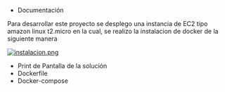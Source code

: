 - Documentación

Para desarrollar este proyecto se desplego una instancia de EC2 tipo amazon linux t2.micro en la cual, se realizo 
la instalacion de docker de la siguiente manera

[![instalacion.png](https://i.postimg.cc/GmGjdvP9/instalacion.png)](https://postimg.cc/w1xNkyGd)






- Print de Pantalla de la solución
- Dockerfile
- Docker-compose